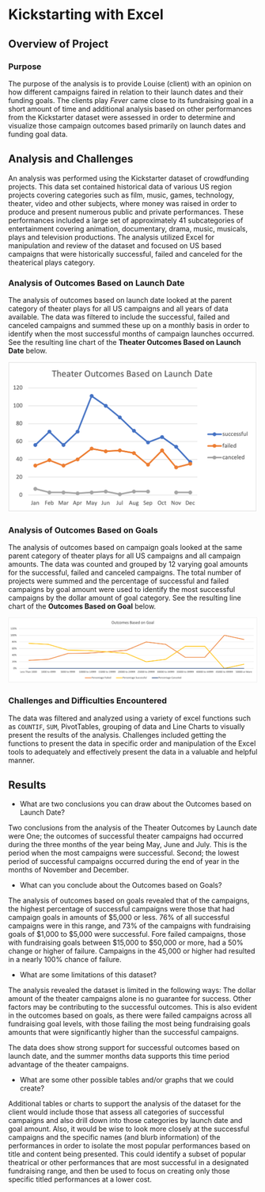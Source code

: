 # Kickstarting with Excel

## Overview of Project

### Purpose
The purpose of the analysis is to provide Louise (client) with an opinion on how different campaigns faired in relation to their launch dates and their funding goals.  The clients play _Fever_ came close to its fundraising goal in a short amount of time and additional analysis based on other performances from the Kickstarter dataset were assessed in order to determine and visualize those campaign outcomes based primarily on launch dates and funding goal data.  

## Analysis and Challenges

An analysis was performed using the Kickstarter dataset of crowdfunding projects. This data set contained historical data of various US region projects covering categories such as film, music, games, technology, theater, video and other subjects, where money was raised in order to produce and present numerous public and private performances.  These performances included a large set of approximately 41 subcategories of entertainment covering animation, documentary, drama, music, musicals, plays and television productions.  The analysis utilized Excel for manipulation and review of the dataset and focused on US based campaigns that were historically successful, failed and canceled for the theaterical plays category.  

### Analysis of Outcomes Based on Launch Date

The analysis of outcomes based on launch date looked at the parent category of theater plays for all US campaigns and all years of data available.  The data was filtered to include the successful, failed and canceled campaigns and summed these up on a monthly basis in order to identify when the most successful months of campaign launches occurred.  See the resulting line chart of the **Theater Outcomes Based on Launch Date** below.
          
![Line Chart 1](resources/Theater_Outcomes_vs_Launch.png)

### Analysis of Outcomes Based on Goals

The analysis of outcomes based on campaign goals looked at the same parent category of theater plays for all US campaigns and all campaign amounts.  The data was counted and grouped by 12 varying goal amounts for the successful, failed and canceled campaigns.  The total number of projects were summed and the percentage of successful and failed campaigns by goal amount were used to identify the most successful campaigns by the dollar amount of goal category.  See the resulting line chart of the **Outcomes Based on Goal** below.

![Line Chart 2](resources/Outcomes_vs_Goals.png)

### Challenges and Difficulties Encountered
The data was filtered and analyzed using a variety of excel functions such as `COUNTIF`, `SUM`, PivotTables, grouping of data and Line Charts to visually present the results of the analysis. Challenges included getting the functions to present the data in specific order and manipulation of the Excel tools to adequately and effectively present the data in a valuable and helpful manner.

## Results

- What are two conclusions you can draw about the Outcomes based on Launch Date?

Two conclusions from the analysis of the Theater Outcomes by Launch date were One; the outcomes of successful theater campaigns had occurred during the three months of the year being May, June and July.  This is the period when the most campaigns were successful.  Second; the lowest period of successful campaigns occurred during the end of year in the months of November and December. 

- What can you conclude about the Outcomes based on Goals?

The analysis of outcomes based on goals revealed that of the campaigns, the highest percentage of successful campaigns were those that had campaign goals in amounts of $5,000 or less.  76% of all successful campaigns were in this range, and 73% of the campaigns with fundraising goals of $1,000 to $5,000 were successful.  Fore failed campaigns, those with fundraising goals between $15,000 to $50,000 or more, had a 50% change or higher of failure. Campaigns in the 45,000 or higher had resulted in a nearly 100% chance of failure. 

- What are some limitations of this dataset?

The analysis revealed the dataset is limited in the following ways: The dollar amount of the theater campaigns alone is no guarantee for success.  Other factors may be contributing to the successful outcomes.  This is also evident in the outcomes based on goals, as there were failed campaigns across all fundraising goal levels, with those failing the most being fundraising goals  amounts that were significantly higher than the successful campaigns.
          
The data does show strong support for successful outcomes based on launch date, and the summer months data supports this time period advantage of the theater campaigns.

- What are some other possible tables and/or graphs that we could create?

Additional tables or charts to support the analysis of the dataset for the client would include those that assess all categories of successful campaigns and also drill down into those categories by launch date and goal amount.  Also, it would be wise to look more closely at the successful campaigns and the specific names (and blurb information) of the performances in order to isolate the most popular performances based on title and content being presented.  This could identify a subset of popular theatrical or other performances that are most successful in a designated fundraising range, and then be used to focus on creating only those specific titled performances at a lower cost.  
